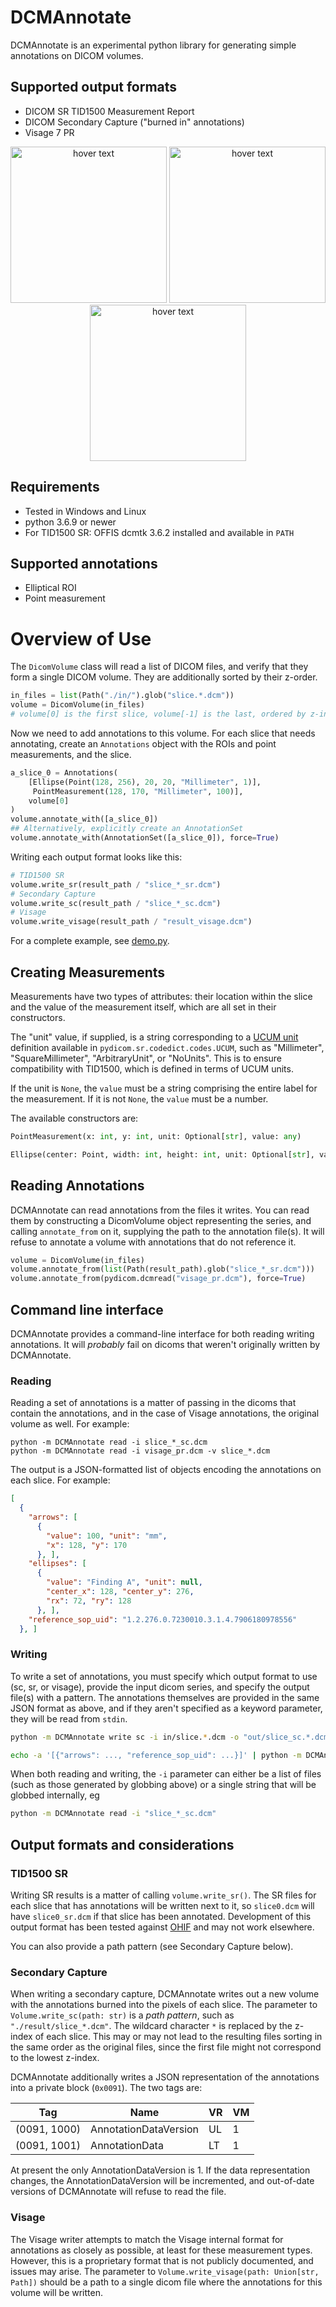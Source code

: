 # DCMAnnotate

DCMAnnotate is an experimental python library for generating simple annotations on DICOM volumes. 

## Supported output formats

- DICOM SR TID1500 Measurement Report
- DICOM Secondary Capture ("burned in" annotations)
- Visage 7 PR

<p align="center">
  <img src="https://github.com/mercure-imaging/DCMAnnotate/blob/assets/example_sr.png" height="250" title="hover text">
  <img src="https://github.com/mercure-imaging/DCMAnnotate/blob/assets/example_sc.png" height="250" title="hover text">
  <img src="https://github.com/mercure-imaging/DCMAnnotate/blob/assets/example_pr.png" height="250" title="hover text">
</p>

## Requirements
- Tested in Windows and Linux
- python 3.6.9 or newer
- For TID1500 SR: OFFIS dcmtk 3.6.2 installed and available in `PATH`

## Supported annotations
- Elliptical ROI
- Point measurement

# Overview of Use
The `DicomVolume` class will read a list of DICOM files, and verify that they form a single DICOM volume. They are additionally sorted by their z-order.
```python
in_files = list(Path("./in/").glob("slice.*.dcm"))
volume = DicomVolume(in_files)
# volume[0] is the first slice, volume[-1] is the last, ordered by z-index
```
Now we need to add annotations to this volume. For each slice that needs annotating, create an `Annotations` object with the ROIs and point measurements, and the slice. 
```python
a_slice_0 = Annotations(
    [Ellipse(Point(128, 256), 20, 20, "Millimeter", 1)],
     PointMeasurement(128, 170, "Millimeter", 100)], 
    volume[0]
)
volume.annotate_with([a_slice_0])
## Alternatively, explicitly create an AnnotationSet
volume.annotate_with(AnnotationSet([a_slice_0]), force=True)
```
Writing each output format looks like this:
```python
# TID1500 SR
volume.write_sr(result_path / "slice_*_sr.dcm") 
# Secondary Capture
volume.write_sc(result_path / "slice_*_sc.dcm") 
# Visage
volume.write_visage(result_path / "result_visage.dcm")
```

For a complete example, see [demo.py](https://github.com/mercure-imaging/DCMAnnotate/blob/main/demo.py).

## Creating Measurements

Measurements have two types of attributes: their location within the slice and the value of the measurement itself, which are all set in their constructors. 

The "unit" value, if supplied, is a string corresponding to a [UCUM unit](https://ucum.nlm.nih.gov/) definition available in `pydicom.sr.codedict.codes.UCUM`, such as "Millimeter", "SquareMillimeter", "ArbitraryUnit", or "NoUnits". This is to ensure compatibility with TID1500, which is defined in terms of UCUM units. 

If the unit is `None`, the `value` must be a string comprising the entire label for the measurement. If it is not `None`, the `value` must be a number.

The available constructors are:

```python 
PointMeasurement(x: int, y: int, unit: Optional[str], value: any)

Ellipse(center: Point, width: int, height: int, unit: Optional[str], value: any)
```

## Reading Annotations

DCMAnnotate can read annotations from the files it writes. You can read them by constructing a DicomVolume object representing the series, and calling `annotate_from` on it, supplying the path to the annotation file(s). It will refuse to annotate a volume with annotations that do not reference it. 

```python
volume = DicomVolume(in_files)
volume.annotate_from(list(Path(result_path).glob("slice_*_sr.dcm")))
volume.annotate_from(pydicom.dcmread("visage_pr.dcm"), force=True)
```

## Command line interface

DCMAnnotate provides a command-line interface for both reading writing annotations. It will *probably* fail on dicoms that weren't originally written by DCMAnnotate. 

### Reading
Reading a set of annotations is a matter of passing in the dicoms that contain the annotations, and in the case of Visage annotations, the original volume as well. For example:

```
python -m DCMAnnotate read -i slice_*_sc.dcm
python -m DCMAnnotate read -i visage_pr.dcm -v slice_*.dcm
```
The output is a JSON-formatted list of objects encoding the annotations on each slice. For example:

```json
[
  {
    "arrows": [
      {
        "value": 100, "unit": "mm",
        "x": 128, "y": 170
      }, ],
    "ellipses": [
      {
        "value": "Finding A", "unit": null,
        "center_x": 128, "center_y": 276,
        "rx": 72, "ry": 128
      }, ],
    "reference_sop_uid": "1.2.276.0.7230010.3.1.4.7906180978556"
  }, ]
```
### Writing 

To write a set of annotations, you must specify which output format to use (sc, sr, or visage), provide the input dicom series, and specify the output file(s) with a pattern. The annotations themselves are provided in the same JSON format as above, and if they aren't specified as a keyword parameter, they will be read from `stdin`.

```bash
python -m DCMAnnotate write sc -i in/slice.*.dcm -o "out/slice_sc.*.dcm" -a '[{"arrows": ..., "reference_sop_uid": ...}]'

echo -a '[{"arrows": ..., "reference_sop_uid": ...}]' | python -m DCMAnnotate write visage -i in/slice.*.dcm -o "out/visage_pr.dcm" 
```

When both reading and writing, the `-i` parameter can either be a list of files (such as those generated by globbing above) or a single string that will be globbed internally, eg
```bash
python -m DCMAnnotate read -i "slice_*_sc.dcm"
```


## Output formats and considerations

### TID1500 SR

Writing SR results is a matter of calling ```volume.write_sr()```. The SR files for each slice that has annotations will be written next to it, so `slice0.dcm` will have `slice0_sr.dcm` if that slice has been annotated. Development of this output format has been tested against [OHIF](https://ohif.org/) and may not work elsewhere. 

You can also provide a path pattern (see Secondary Capture below). 

### Secondary Capture

When writing a secondary capture, DCMAnnotate writes out a new volume with the annotations burned into the pixels of each slice. The parameter to `Volume.write_sc(path: str)` is a *path pattern*, such as `"./result/slice_*.dcm"`. The wildcard character `*` is replaced by the z-index of each slice. This may or may not lead to the resulting files sorting in the same order as the original files, since the first file might not correspond to the lowest z-index.

DCMAnnotate additionally writes a JSON representation of the annotations into a private block (`0x0091`). The two tags are:

| Tag          | Name                  | VR  | VM  |
| ------------ | --------------------- | --- | --- |
| (0091, 1000) | AnnotationDataVersion | UL  | 1   |
| (0091, 1001) | AnnotationData        | LT  | 1   |

At present the only AnnotationDataVersion is 1. If the data representation changes, the AnnotationDataVersion will be incremented, and out-of-date versions of DCMAnnotate will refuse to read the file. 

### Visage

The Visage writer attempts to match the Visage internal format for annotations as closely as possible, at least for these measurement types. However, this is a proprietary format that is not publicly documented, and issues may arise. The parameter to `Volume.write_visage(path: Union[str, Path])` should be a path to a single dicom file where the annotations for this volume will be written. 
